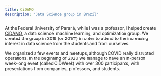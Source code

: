 ```yaml
---
title: CiDAMO
description: 'Data Science group in Brazil'
---
```


At the Federal University of Paraná, while I was a professor, I helped create [CiDAMO](https://cidamo.com.br), a data science, machine learning, and optimization group.
We created the group in 2018 (or 2017?) in order to attend to the increasing interest in data science from the students and from ourselves.

We organized a few events and meetups, although COVID really disrupted operations.
In the beginning of 2020 we manage to have an in-person week-long event (called CiDWeek) with over 300 participants, with presentations from companies, professors, and students.
